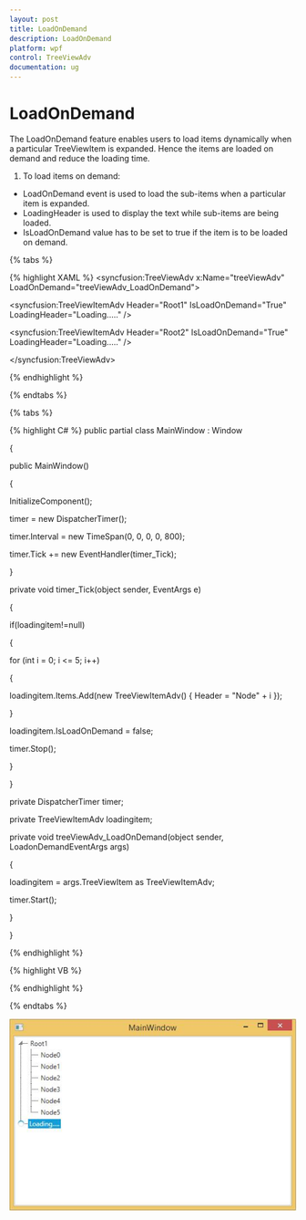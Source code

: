 ```yaml
---
layout: post
title: LoadOnDemand
description: LoadOnDemand
platform: wpf
control: TreeViewAdv
documentation: ug
---
```

# LoadOnDemand

The LoadOnDemand feature enables users to load items dynamically when a particular TreeViewItem is expanded. Hence the items are loaded on demand and reduce the loading time.

1. To load items on demand: 
  * LoadOnDemand event is used to load the sub-items when a particular item is expanded.
  * LoadingHeader is used to display the text while sub-items are being loaded.
  * IsLoadOnDemand value has to be set to true if the item is to be loaded on demand.

{% tabs %}

{% highlight XAML %}
<syncfusion:TreeViewAdv x:Name="treeViewAdv" LoadOnDemand="treeViewAdv_LoadOnDemand">

<syncfusion:TreeViewItemAdv Header="Root1" IsLoadOnDemand="True" LoadingHeader="Loading....." />

<syncfusion:TreeViewItemAdv Header="Root2" IsLoadOnDemand="True" LoadingHeader="Loading....." />

</syncfusion:TreeViewAdv>


{% endhighlight %}

{% endtabs %}

{% tabs %}

{% highlight C# %}
public partial class MainWindow : Window

{

public MainWindow()

{

InitializeComponent();

timer = new DispatcherTimer();

timer.Interval = new TimeSpan(0, 0, 0, 0, 800);

timer.Tick += new EventHandler(timer_Tick);

}

private void timer_Tick(object sender, EventArgs e)

{

if(loadingitem!=null)

{

for (int i = 0; i <= 5; i++)

{

loadingitem.Items.Add(new TreeViewItemAdv() { Header = "Node" + i });

}

loadingitem.IsLoadOnDemand = false;

timer.Stop();

}

}

private DispatcherTimer timer;

private TreeViewItemAdv loadingitem;

private void treeViewAdv_LoadOnDemand(object sender, LoadonDemandEventArgs args)

{

loadingitem = args.TreeViewItem as TreeViewItemAdv;

timer.Start();

}

}

{% endhighlight %}

{% highlight VB %}

{% endhighlight %}

{% endtabs %}  

![](LoadOnDemand_images/LoadOnDemand_img1.jpeg)



